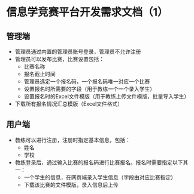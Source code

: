 # 信息学竞赛平台开发需求文档（1）

## 管理端

+ 管理员通过内置的管理员账号登录，管理员不允许注册
+ 管理员可以发布比赛，比赛设置包括：
  + 比赛名称
  + 报名截止时间
  + 管理员选定一个报名码，一个报名码唯一对应一个比赛
  + 设置报名时所需要的字段（用于教练一个一个录入学生）
  + 设置报名时的Excel文件模版（用于教练上传文件模版，批量导入学生）
+ 下载所有报名情况汇总模版（Excel文件格式）



## 用户端

+ 教练可以进行注册，注册时指定基本信息，包括：
  + 姓名
  + 学校
+ 教练登录后，通过输入比赛的报名码进行比赛报名。报名时需要指定以下其一：
  + 一个学生的信息，在网页端录入学生信息（字段由对应比赛指定）
  + 下载该比赛的文件模版，录入信息后上传